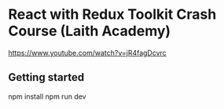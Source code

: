 # React with Redux Toolkit Crash Course (Laith Academy)

https://www.youtube.com/watch?v=jR4fagDcvrc

## Getting started

npm install
npm run dev
